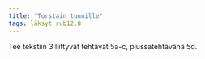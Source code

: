 ```yaml
---
title: "Torstain tunnille"
tags: läksyt rub12.8
---
```


Tee tekstiin 3 liittyvät tehtävät 5a-c, plussatehtävänä 5d.